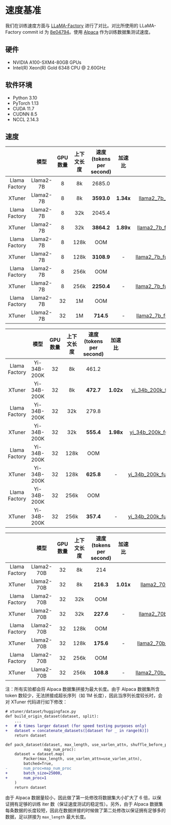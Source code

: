 # 速度基准

我们在训练速度方面与 [LLaMA-Factory](https://github.com/hiyouga/LLaMA-Factory) 进行了对比。对比所使用的 LLaMA-Factory commit id 为 [8e04794](https://github.com/hiyouga/LLaMA-Factory/tree/8e04794b2da067a4123b9d7091a54c5647f44244)。使用 [Alpaca](https://huggingface.co/datasets/tatsu-lab/alpaca) 作为训练数据集测试速度。

## 硬件

- NVIDIA A100-SXM4-80GB GPUs
- Intel(R) Xeon(R) Gold 6348 CPU @ 2.60GHz

## 软件环境

- Python 3.10
- PyTorch 1.13
- CUDA 11.7
- CUDNN 8.5
- NCCL 2.14.3

## 速度

|               |   模型    | GPU 数量 | 上下文长度 | 速度 (tokens per second) |  加速比   |                                                               训练 config                                                                |
| :-----------: | :-------: | :------: | :--------: | :----------------------: | :-------: | :--------------------------------------------------------------------------------------------------------------------------------------: |
| Llama Factory | Llama2-7B |    8     |     8k     |          2685.0          |           |                                                                                                                                          |
|    XTuner     | Llama2-7B |    8     |     8k     |        **3593.0**        | **1.34x** |   [llama2_7b_full_alpaca_enzh_8k_sp1.py](../../../xtuner/configs/llama_speed_benchmark/llama2_7b/llama2_7b_full_alpaca_enzh_8k_sp1.py)   |
| Llama Factory | Llama2-7B |    8     |    32k     |          2045.4          |           |                                                                                                                                          |
|    XTuner     | Llama2-7B |    8     |    32k     |        **3864.2**        | **1.89x** |  [llama2_7b_full_alpaca_enzh_32k_sp1.py](../../../xtuner/configs/llama_speed_benchmark/llama2_7b/llama2_7b_full_alpaca_enzh_32k_sp1.py)  |
| Llama Factory | Llama2-7B |    8     |    128k    |           OOM            |           |                                                                                                                                          |
|    XTuner     | Llama2-7B |    8     |    128k    |        **3108.9**        |     -     | [llama2_7b_full_alpaca_enzh_128k_sp8.py](../../../xtuner/configs/llama_speed_benchmark/llama2_7b/llama2_7b_full_alpaca_enzh_128k_sp8.py) |
| Llama Factory | Llama2-7B |    8     |    256k    |           OOM            |           |                                                                                                                                          |
|    XTuner     | Llama2-7B |    8     |    256k    |        **2250.4**        |     -     | [llama2_7b_full_alpaca_enzh_256k_sp8.py](../../../xtuner/configs/llama_speed_benchmark/llama2_7b/llama2_7b_full_alpaca_enzh_256k_sp8.py) |
| Llama Factory | Llama2-7B |    32    |     1M     |           OOM            |           |                                                                                                                                          |
|    XTuner     | Llama2-7B |    32    |     1M     |        **714.5**         |     -     |  [llama2_7b_full_alpaca_enzh_1M_sp16.py](../../../xtuner/configs/llama_speed_benchmark/llama2_7b/llama2_7b_full_alpaca_enzh_1M_sp16.py)  |

|               |    模型     | GPU 数量 | 上下文长度 | 速度 (tokens per second) |  加速比   |                                                                训练 config                                                                |
| :-----------: | :---------: | :------: | :--------: | :----------------------: | :-------: | :---------------------------------------------------------------------------------------------------------------------------------------: |
| Llama Factory | Yi-34B-200K |    32    |     8k     |          461.2           |           |                                                                                                                                           |
|    XTuner     | Yi-34B-200K |    32    |     8k     |        **472.7**         | **1.02x** |   [yi_34b_200k_full_alpaca_enzh_8k_sp1.py](../../../xtuner/configs/llama_speed_benchmark/yi_34b/yi_34b_200k_full_alpaca_enzh_8k_sp1.py)   |
| Llama Factory | Yi-34B-200K |    32    |    32k     |          279.8           |           |                                                                                                                                           |
|    XTuner     | Yi-34B-200K |    32    |    32k     |        **555.4**         | **1.98x** |  [yi_34b_200k_full_alpaca_enzh_32k_sp2.py](../../../xtuner/configs/llama_speed_benchmark/yi_34b/yi_34b_200k_full_alpaca_enzh_32k_sp2.py)  |
| Llama Factory | Yi-34B-200K |    32    |    128k    |           OOM            |           |                                                                                                                                           |
|    XTuner     | Yi-34B-200K |    32    |    128k    |        **625.8**         |     -     | [yi_34b_200k_full_alpaca_enzh_128k_sp8.py](../../../xtuner/configs/llama_speed_benchmark/yi_34b/yi_34b_200k_full_alpaca_enzh_128k_sp8.py) |
| Llama Factory | Yi-34B-200K |    32    |    256k    |           OOM            |           |                                                                                                                                           |
|    XTuner     | Yi-34B-200K |    32    |    256k    |        **357.4**         |     -     | [yi_34b_200k_full_alpaca_enzh_256k_sp8.py](../../../xtuner/configs/llama_speed_benchmark/yi_34b/yi_34b_200k_full_alpaca_enzh_256k_sp8.py) |

|               |    模型    | GPU 数量 | 上下文长度 | 速度 (tokens per second) |  加速比   |                                                                  训练 config                                                                  |
| :-----------: | :--------: | :------: | :--------: | :----------------------: | :-------: | :-------------------------------------------------------------------------------------------------------------------------------------------: |
| Llama Factory | Llama2-70B |    32    |     8k     |           214            |           |                                                                                                                                               |
|    XTuner     | Llama2-70B |    32    |     8k     |        **216.3**         | **1.01x** |    [llama2_70b_full_alpaca_enzh_8k_sp1.py](../../../xtuner/configs/llama_speed_benchmark/llama2_70b/llama2_70b_full_alpaca_enzh_8k_sp1.py)    |
| Llama Factory | Llama2-70B |    32    |    32k     |           OOM            |           |                                                                                                                                               |
|    XTuner     | Llama2-70B |    32    |    32k     |        **227.6**         |     -     |   [llama2_70b_full_alpaca_enzh_32k_sp4.py](../../../xtuner/configs/llama_speed_benchmark/llama2_70b/llama2_70b_full_alpaca_enzh_32k_sp4.py)   |
| Llama Factory | Llama2-70B |    32    |    128k    |           OOM            |           |                                                                                                                                               |
|    XTuner     | Llama2-70B |    32    |    128k    |        **175.6**         |     -     |  [llama2_70b_full_alpaca_enzh_128k_sp8.py](../../../xtuner/configs/llama_speed_benchmark/llama2_70b/llama2_70b_full_alpaca_enzh_128k_sp8.py)  |
| Llama Factory | Llama2-70B |    32    |    256k    |           OOM            |           |                                                                                                                                               |
|    XTuner     | Llama2-70B |    32    |    256k    |        **108.8**         |     -     | [llama2_70b_full_alpaca_enzh_256k_sp16.py](../../../xtuner/configs/llama_speed_benchmark/llama2_70b/llama2_70b_full_alpaca_enzh_256k_sp16.py) |

注：所有实验都会将 Alpaca 数据集拼接为最大长度。由于 Alpaca 数据集所含 token 数较少，无法拼接成超长序列（如 1M 长度），因此当序列长度较长时，会对 XTuner 代码进行如下修改：

```diff
# xtuner/dataset/huggingface.py
def build_origin_dataset(dataset, split):
    ...
+   # 6 times larger dataset (for speed testing purposes only)
+   dataset = concatenate_datasets([dataset for _ in range(6)])
    return dataset

def pack_dataset(dataset, max_length, use_varlen_attn, shuffle_before_pack,
                 map_num_proc):
    dataset = dataset.map(
        Packer(max_length, use_varlen_attn=use_varlen_attn),
        batched=True,
-       num_proc=map_num_proc
+       batch_size=25000,
+       num_proc=1
    )
    return dataset
```

由于 Alpaca 数据量较小，因此做了第一处修改将数据集大小扩大了 6 倍，以保证拥有足够的训练 iter 数（保证速度测试的稳定性）。另外，由于 Alpaca 数据集每条数据的长度较短，因此在数据拼接的时候做了第二处修改以保证拥有足够多的数据，足以拼接为 `max_length` 最大长度。
